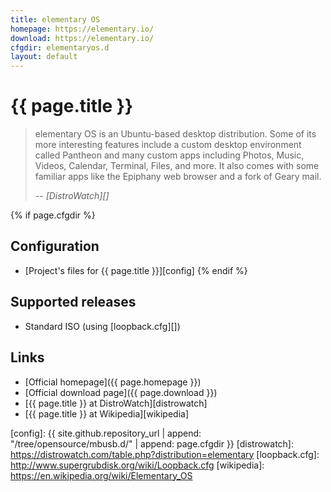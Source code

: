 ```yaml
---
title: elementary OS
homepage: https://elementary.io/
download: https://elementary.io/
cfgdir: elementaryos.d
layout: default
---
```


# {{ page.title }}

> elementary OS is an Ubuntu-based desktop distribution. Some of its more
> interesting features include a custom desktop environment called Pantheon and
> many custom apps including Photos, Music, Videos, Calendar, Terminal, Files,
> and more. It also comes with some familiar apps like the Epiphany web browser
> and a fork of Geary mail.
>
> -- <cite markdown="1">[DistroWatch][]</cite>


{% if page.cfgdir %}
## Configuration

- [Project's files for {{ page.title }}][config]
{% endif %}


## Supported releases

- Standard ISO (using [loopback.cfg][])


## Links

- [Official homepage]({{ page.homepage }})
- [Official download page]({{ page.download }})
- [{{ page.title }} at DistroWatch][distrowatch]
- [{{ page.title }} at Wikipedia][wikipedia]


[config]: {{ site.github.repository_url | append: "/tree/opensource/mbusb.d/" | append: page.cfgdir }}
[distrowatch]: https://distrowatch.com/table.php?distribution=elementary
[loopback.cfg]: http://www.supergrubdisk.org/wiki/Loopback.cfg
[wikipedia]: https://en.wikipedia.org/wiki/Elementary_OS
